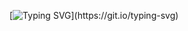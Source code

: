 [![Typing SVG](https://readme-typing-svg.herokuapp.com/?lines=Hi+I'm+Estefania!)](https://git.io/typing-svg)

